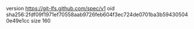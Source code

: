 version https://git-lfs.github.com/spec/v1
oid sha256:2fdf09f1971ef70558aab9726feb604f3ec724de0701ba3b594305040e49e1cc
size 160
